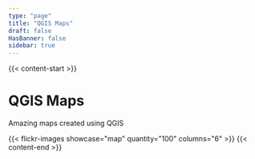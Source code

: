 ```yaml
---
type: "page"
title: "QGIS Maps"
draft: false
HasBanner: false
sidebar: true
---
```

{{< content-start  >}}
# QGIS Maps

Amazing maps created using QGIS

{{< flickr-images showcase="map" quantity="100" columns="6" >}}
{{< content-end  >}}
